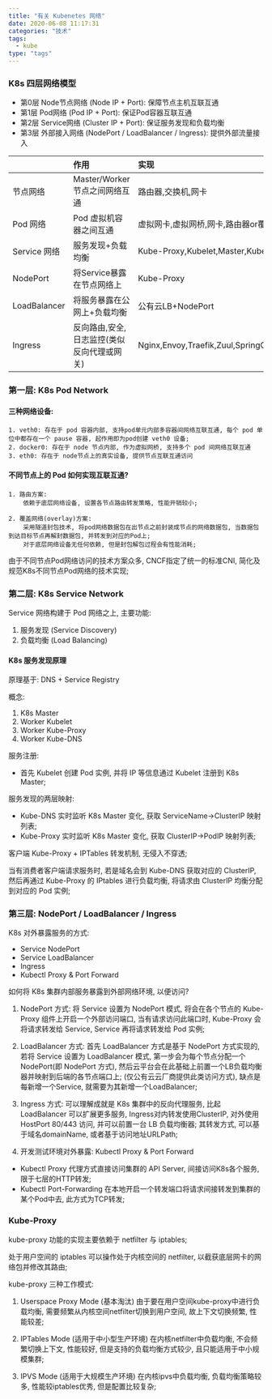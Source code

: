 ```yaml
---
title: "有关 Kubenetes 网络"
date: 2020-06-08 11:17:31
categories: "技术" 
tags: 
  - kube
type: "tags"
---
```


### K8s 四层网络模型

* 第0层 Node节点网络 (Node IP + Port): 保障节点主机互联互通
* 第1层 Pod网络 (Pod IP + Port): 保证Pod容器互联互通
* 第2层 Service网络 (Cluster IP + Port): 保证服务发现和负载均衡
* 第3层 外部接入网络 (NodePort / LoadBalancer / Ingress): 提供外部流量接入

<!--more-->

|          | 作用   |  实现  |
| --------   | :-----  | :---- |
| 节点网络 | Master/Worker 节点之间网络互通 | 路由器,交换机,网卡 |
| Pod 网络 | Pod 虚拟机容器之间互通 | 虚拟网卡,虚拟网桥,网卡,路由器or覆盖网络 |
| Service 网络 | 服务发现+负载均衡 | Kube-Proxy,Kubelet,Master,Kube-DNS |
| NodePort | 将Service暴露在节点网络上 | Kube-Proxy |
| LoadBalancer | 将服务暴露在公网上+负载均衡 | 公有云LB+NodePort |
| Ingress | 反向路由,安全,日志监控(类似反向代理或网关) | Nginx,Envoy,Traefik,Zuul,SpringCloudGateway... |


### 第一层: K8s Pod Network

#### 三种网络设备:

    1. veth0: 存在于 pod 容器内部, 支持pod单元内部多容器间网络互联互通, 每个 pod 单位中都存在一个 pause 容器, 起作用即为pod创建 veth0 设备;
    2. docker0: 存在于 node 节点内部, 作为虚拟网桥, 支持多个 pod 间网络互联互通
    3. eth0: 存在于 node节点上的真实设备, 提供节点互联互通访问

#### 不同节点上的 Pod 如何实现互联互通?

    1. 路由方案: 
        依赖于底层网络设备, 设置各节点路由转发策略, 性能开销较小;

    2. 覆盖网络(overlay)方案: 
        采用隧道封包技术, 将pod网络数据包在出节点之前封装成节点的网络数据包, 当数据包到达目标节点再解封数据包, 并转发到对应的Pod上;
        对于底层网络设备无任何依赖, 但是封包解包过程会有性能消耗;

由于不同节点Pod网络访问的技术方案众多, CNCF指定了统一的标准CNI, 简化及规范K8s不同节点Pod网络的技术实现;


### 第二层: K8s Service Network

Service 网络构建于 Pod 网络之上, 主要功能:
1. 服务发现 (Service Discovery)
2. 负载均衡 (Load Balancing)

#### K8s 服务发现原理
原理基于: DNS + Service Registry

概念:
1. K8s Master
2. Worker Kubelet
3. Worker Kube-Proxy 
4. Worker Kube-DNS

服务注册: 
* 首先 Kubelet 创建 Pod 实例, 并将 IP 等信息通过 Kubelet 注册到 K8s Master;

服务发现的两层映射:
* Kube-DNS 实时监听 K8s Master 变化, 获取 ServiceName->ClusterIP 映射列表;
* Kube-Proxy 实时监听 K8s Master 变化, 获取 ClusterIP->PodIP 映射列表;

客户端 Kube-Proxy + IPTables 转发机制, 无侵入不穿透;

当有消费者客户端请求服务时, 若是域名会到 Kube-DNS 获取对应的 ClusterIP, 然后再通过 Kube-Proxy 的 IPtables 进行负载均衡, 将请求由 ClusterIP 均衡分配到对应的 Pod 实例;


### 第三层: NodePort / LoadBalancer / Ingress

K8s 对外暴露服务的方式:

* Service NodePort
* Service LoadBalancer
* Ingress
* Kubectl Proxy & Port Forward

如何将 K8s 集群内部服务暴露到外部网络环境, 以便访问?

1. NodePort 方式: 
将 Service 设置为 NodePort 模式, 将会在各个节点的 Kube-Proxy 组件上开启一个外部访问端口, 当有请求访问此端口时, Kube-Proxy 会将请求转发给 Service, Service 再将请求转发给 Pod 实例;

2. LoadBalancer 方式:
首先 LoadBalancer 方式是基于 NodePort 方式实现的, 若将 Service 设置为 LoadBalancer 模式, 第一步会为每个节点分配一个 NodePort(即 NodePort 方式), 然后云平台会在此基础上前置一个LB负载均衡器并映射到后端的各节点端口上; (仅公有云云厂商提供此类访问方式), 缺点是每新增一个Service, 就需要为其新增一个LoadBalancer;

3. Ingress 方式:
可以理解成就是 K8s 集群中的反向代理服务, 比起 LoadBalancer 可以扩展更多服务, Ingress对内转发使用ClusterIP, 对外使用 HostPort 80/443 访问, 并可以前置一台 LB 负载均衡器;
其转发方式, 可以基于域名domainName, 或者基于访问地址URLPath;

4. 开发测试环境对外暴露: Kubectl Proxy & Port Forward
* Kubectl Proxy 代理方式直接访问集群的 API Server, 间接访问K8s各个服务, 限于七层的HTTP转发;
* Kubectl Port-Forwarding 在本地开启一个转发端口将请求间接转发到集群的某个Pod中去, 此方式为TCP转发;


### Kube-Proxy

kube-proxy 功能的实现主要依赖于 netfilter 与 iptables;

处于用户空间的 iptables 可以操作处于内核空间的 netfilter, 以截获底层网卡的网络包并修改其路由;

kube-proxy 三种工作模式:

1. Userspace Proxy Mode (基本淘汰)
由于要在用户空间kube-proxy中进行负载均衡, 需要频繁从内核空间netfilter切换到用户空间, 故上下文切换频繁, 性能较差;

2. IPTables Mode (适用于中小型生产环境)
在内核netfilter中负载均衡, 不会频繁切换上下文, 性能较好, 但是支持的负载均衡方式较少, 且只能适用于中小规模集群;

3. IPVS Mode (适用于大规模生产环境)
在内核ipvs中负载均衡, 负载均衡策略较多, 性能较iptables优秀, 但是配置比较复杂;

